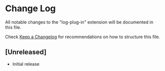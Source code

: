 # Change Log

All notable changes to the "log-plug-in" extension will be documented in this file.

Check [Keep a Changelog](http://keepachangelog.com/) for recommendations on how to structure this file.

## [Unreleased]

- Initial release